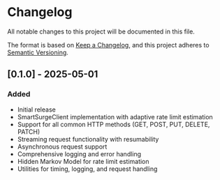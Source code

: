 # Changelog

All notable changes to this project will be documented in this file.

The format is based on [Keep a Changelog](https://keepachangelog.com/en/1.0.0/),
and this project adheres to [Semantic Versioning](https://semver.org/spec/v2.0.0.html).

## [0.1.0] - 2025-05-01

### Added

- Initial release
- SmartSurgeClient implementation with adaptive rate limit estimation
- Support for all common HTTP methods (GET, POST, PUT, DELETE, PATCH)
- Streaming request functionality with resumability
- Asynchronous request support
- Comprehensive logging and error handling
- Hidden Markov Model for rate limit estimation
- Utilities for timing, logging, and request handling
